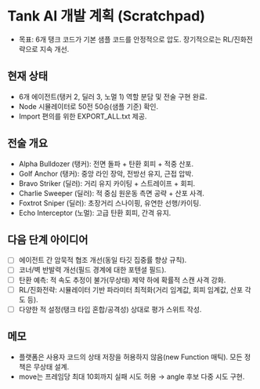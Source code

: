 # Tank AI 개발 계획 (Scratchpad)

- 목표: 6개 탱크 코드가 기본 샘플 코드를 안정적으로 압도. 장기적으로는 RL/진화전략으로 지속 개선.

## 현재 상태
- 6개 에이전트(탱커 2, 딜러 3, 노멀 1) 역할 분담 및 전술 구현 완료.
- Node 시뮬레이터로 50전 50승(샘플 기준) 확인.
- Import 편의를 위한 EXPORT_ALL.txt 제공.

## 전술 개요
- Alpha Bulldozer (탱커): 전면 돌파 + 탄환 회피 + 적중 산포.
- Golf Anchor (탱커): 중앙 라인 장악, 전방선 유지, 근접 압박.
- Bravo Striker (딜러): 거리 유지 카이팅 + 스트레이프 + 회피.
- Charlie Sweeper (딜러): 적 중심 원운동 측면 공략 + 산포 사격.
- Foxtrot Sniper (딜러): 초장거리 스나이핑, 유연한 선행/카이팅.
- Echo Interceptor (노멀): 고급 탄환 회피, 간격 유지.

## 다음 단계 아이디어
- [ ] 에이전트 간 암묵적 협조 개선(동일 타깃 집중률 향상 규칙).
- [ ] 코너/벽 반발력 개선(필드 경계에 대한 포텐셜 필드).
- [ ] 탄환 예측: 적 속도 추정이 불가(무상태) 제약 하에 확률적 스캔 사격 강화.
- [ ] RL/진화전략: 시뮬레이터 기반 파라미터 최적화(거리 임계값, 회피 임계값, 산포 각도 등).
- [ ] 다양한 적 설정(탱크 타입 혼합/공격성) 상대로 평가 스위트 작성.

## 메모
- 플랫폼은 사용자 코드의 상태 저장을 허용하지 않음(new Function 매틱). 모든 정책은 무상태 설계.
- move는 프레임당 최대 10회까지 실패 시도 허용 → angle 후보 다중 시도 구현.

